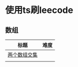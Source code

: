 # 使用ts刷leecode

## 数组

|                          标题                           | 难度 |
| :-----------------------------------------------------: | ---- |
| [两个数组交集](./src/01Array/two-array-intersection.ts) |      |
|                                                         |      |

